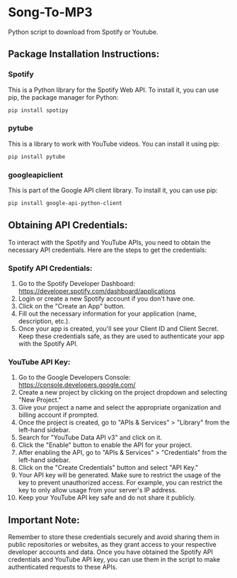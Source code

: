 # Song-To-MP3
Python script to download from Spotify or Youtube.

## Package Installation Instructions:

### Spotify
This is a Python library for the Spotify Web API. To install it, you can use pip, the package manager for Python:
```bash
pip install spotipy
```

### pytube
This is a library to work with YouTube videos. You can install it using pip:
```bash
pip install pytube
```

### googleapiclient
This is part of the Google API client library. To install it, you can use pip:
```bash
pip install google-api-python-client
```

## Obtaining API Credentials:
To interact with the Spotify and YouTube APIs, you need to obtain the necessary API credentials. Here are the steps to get the credentials:

### Spotify API Credentials:
1. Go to the Spotify Developer Dashboard: https://developer.spotify.com/dashboard/applications
2. Login or create a new Spotify account if you don't have one.
3. Click on the "Create an App" button.
4. Fill out the necessary information for your application (name, description, etc.).
5. Once your app is created, you'll see your Client ID and Client Secret. Keep these credentials safe, as they are used to authenticate your app with the Spotify API.

### YouTube API Key:
1. Go to the Google Developers Console: https://console.developers.google.com/
2. Create a new project by clicking on the project dropdown and selecting "New Project."
3. Give your project a name and select the appropriate organization and billing account if prompted.
4. Once the project is created, go to "APIs & Services" > "Library" from the left-hand sidebar.
5. Search for "YouTube Data API v3" and click on it.
6. Click the "Enable" button to enable the API for your project.
7. After enabling the API, go to "APIs & Services" > "Credentials" from the left-hand sidebar.
8. Click on the "Create Credentials" button and select "API Key."
9. Your API key will be generated. Make sure to restrict the usage of the key to prevent unauthorized access. For example, you can restrict the key to only allow usage from your server's IP address.
10. Keep your YouTube API key safe and do not share it publicly.

## Important Note:
Remember to store these credentials securely and avoid sharing them in public repositories or websites, as they grant access to your respective developer accounts and data. Once you have obtained the Spotify API credentials and YouTube API key, you can use them in the script to make authenticated requests to these APIs.
